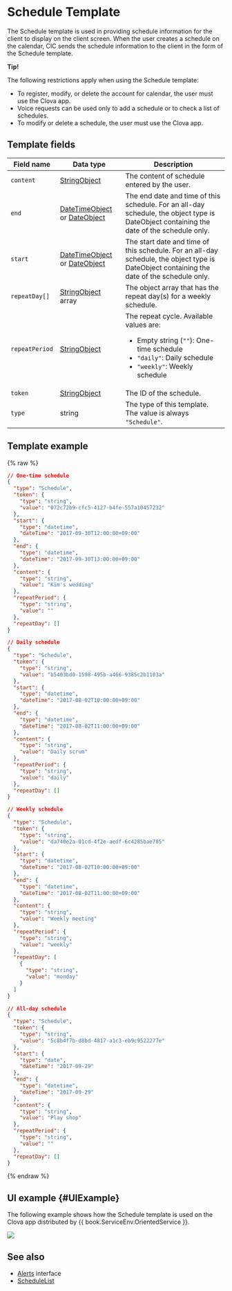 # Schedule Template
The Schedule template is used in providing schedule information for the client to display on the client screen. When the user creates a schedule on the calendar, CIC sends the schedule information to the client in the form of the Schedule template.

<div class="tip">
<p><strong>Tip!</strong></p>
<p>The following restrictions apply when using the Schedule template:</p>
<ul>
  <li>To register, modify, or delete the account for calendar, the user must use the Clova app.</li>
  <li>Voice requests can be used only to add a schedule or to check a list of schedules.</li>
  <li>To modify or delete a schedule, the user must use the Clova app.</li>
</ul>
</div>

## Template fields

| Field name       | Data type    | Description                     |
|---------------|---------|-----------------------------|
| `content`       | [StringObject](/Develop/References/ContentTemplates/Shared_Objects.md#StringObject)     | The content of schedule entered by the user. |
| `end`           | [DateTimeObject](/Develop/References/ContentTemplates/Shared_Objects.md#DateTimeObject) or [DateObject](/Develop/References/ContentTemplates/Shared_Objects.md#DateObject)  | The end date and time of this schedule. For an all-day schedule, the object type is DateObject containing the date of the schedule only. |
| `start`         | [DateTimeObject](/Develop/References/ContentTemplates/Shared_Objects.md#DateTimeObject) or [DateObject](/Develop/References/ContentTemplates/Shared_Objects.md#DateObject)  | The start date and time of this schedule. For an all-day schedule, the object type is DateObject containing the date of the schedule only. |
| `repeatDay[]`     | [StringObject](/Develop/References/ContentTemplates/Shared_Objects.md#StringObject) array | The object array that has the repeat day(s) for a weekly schedule. |
| `repeatPeriod`  | [StringObject](/Develop/References/ContentTemplates/Shared_Objects.md#StringObject)     | The repeat cycle. Available values are: <ul><li>Empty string (<code>""</code>): One-time schedule </li><li><code>"daily"</code>: Daily schedule</li><li><code>"weekly"</code>: Weekly schedule</li></ul> |
| `token`         | [StringObject](/Develop/References/ContentTemplates/Shared_Objects.md#StringObject)     | The ID of the schedule.  |
| `type`          | string                                                                              | The type of this template. The value is always `"Schedule"`.             |

## Template example

{% raw %}

```json
// One-time schedule
{
  "type": "Schedule",
  "token": {
    "type": "string",
    "value": "072c72b9-cfc5-4127-b4fe-557a10457232"
  },
  "start": {
    "type": "datetime",
    "dateTime": "2017-09-30T12:00:00+09:00"
  },
  "end": {
    "type": "datetime",
    "dateTime": "2017-09-30T13:00:00+09:00"
  },
  "content": {
    "type": "string",
    "value": "Kim's wedding"
  },
  "repeatPeriod": {
    "type": "string",
    "value": ""
  },
  "repeatDay": []
}

// Daily schedule
{
  "type": "Schedule",
  "token": {
    "type": "string",
    "value": "b5403bd0-1598-495b-a466-9385c2b1103a"
  },
  "start": {
    "type": "datetime",
    "dateTime": "2017-08-02T10:00:00+09:00"
  },
  "end": {
    "type": "datetime",
    "dateTime": "2017-08-02T11:00:00+09:00"
  },
  "content": {
    "type": "string",
    "value": "Daily scrum"
  },
  "repeatPeriod": {
    "type": "string",
    "value": "daily"
  },
  "repeatDay": []
}

// Weekly schedule
{
  "type": "Schedule",
  "token": {
    "type": "string",
    "value": "da740e2a-01cd-4f2e-aedf-6c4285bae785"
  },
  "start": {
    "type": "datetime",
    "dateTime": "2017-08-02T10:00:00+09:00"
  },
  "end": {
    "type": "datetime",
    "dateTime": "2017-08-02T11:00:00+09:00"
  },
  "content": {
    "type": "string",
    "value": "Weekly meeting"
  },
  "repeatPeriod": {
    "type": "string",
    "value": "weekly"
  },
  "repeatDay": [
    {
      "type": "string",
      "value": "monday"
    }
  ]
}

// All-day schedule
{
  "type": "Schedule",
  "token": {
    "type": "string",
    "value": "5c8b4f7b-d8bd-4817-a1c3-eb9c9522277e"
  },
  "start": {
    "type": "date",
    "dateTime": "2017-09-29"
  },
  "end": {
    "type": "datetime",
    "dateTime": "2017-09-29"
  },
  "content": {
    "type": "string",
    "value": "Play shop"
  },
  "repeatPeriod": {
    "type": "string",
    "value": ""
  },
  "repeatDay": []
}
```

{% endraw %}

## UI example {#UIExample}

The following example shows how the Schedule template is used on the Clova app distributed by {{ book.ServiceEnv.OrientedService }}.

![](/Develop/Assets/Images/Content_Template-Schedule.png)

## See also
* [Alerts](/Develop/References/CICInterface/Alerts.md) interface
* [ScheduleList](/Develop/References/ContentTemplates/ScheduleList.md)
